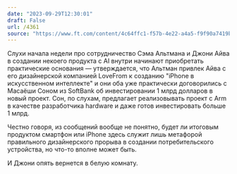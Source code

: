 ```yaml
---
date: "2023-09-29T12:30:01"
draft: False
url: /4361
source: "https://www.ft.com/content/4c64ffc1-f57b-4e22-a4a5-f9f90a7419b7"
---
```


Слухи начала недели про сотрудничество Сэма Альтмана и Джони Айва в создании некоего продукта с AI внутри начинают приобретать практические основания — утверждается, что Альтман привлек Айва с его дизайнерской компанией LoveFrom к созданию "iPhone в искусственном интеллекте" и они оба уже практически договорились с Масаёши Соном из SoftBank об инвестировании 1 млрд долларов в новый проект. Сон, по слухам, предлагает реализовывать проект с Arm в качестве разработчика hardware и даже готов инвестировать больше 1 млрд.

Честно говоря, из сообщений вообще не понятно, будет ли итоговым продуктом смартфон или iPhone здесь служит лишь метафорой правильного дизайнерского прорыва в создании потребительского устройства, но что-то вполне может быть. 

И Джони опять вернется в белую комнату.
